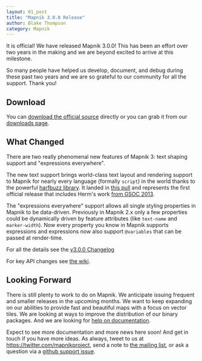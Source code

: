 ```yaml
---
layout: 01_post
title: "Mapnik 3.0.0 Release"
author: Blake Thompson
category: Mapnik
---
```


It is official! We have released Mapnik 3.0.0! This has been an effort over two years in the making and we are beyond excited to arrive at this milestone. 

So many people have helped us develop, document, and debug during these past two years and we are so grateful to our community for all the support. Thank you!

## Download

You can [download the official source](https://mapnik.s3.amazonaws.com/dist/v3.0.0/mapnik-v3.0.0.tar.bz2) directly or you can grab it from our [downloads page](/pages/downloads.html).

## What Changed

There are two really phenomenal new features of Mapnik 3: text shaping support and "expressions everywhere".

The new text support brings world-class text layout and rendering support to Mapnik for nearly every language (formally `script`) in the world thanks to the powerful [harfbuzz library](http://www.freedesktop.org/wiki/Software/HarfBuzz/). It landed in [this pull](https://github.com/mapnik/mapnik/pull/2087) and represents the first official release that includes Herm's work [from GSOC 2013](/news/gsoc2012-status9).

The "expressions everywhere" support allows all single styling properties in Mapnik to be data-driven. Previously in Mapnik 2.x only a few properties could be dynamically driven by feature attributes (like `text-name` and `marker-width`). Now every property you know in Mapnik supports expressions and expressions now also support `@variables` that can be passed at render-time.

For all the details see the [v3.0.0 Changelog](https://github.com/mapnik/mapnik/blob/master/CHANGELOG.md#300)

For key API changes see [the wiki](https://github.com/mapnik/mapnik/wiki/Api-changes-between-v2.3-and-v3.0).

## Looking Forward

There is still plenty to work to do on Mapnik. We anticipate issuing frequent and smaller releases in the upcoming months. We want to keep expanding on our abilities to provide fast and beautiful maps with a focus on vector tiles. We are looking at ways to improve the distribution of our binary packages. And we are looking for [help on documentation](https://github.com/mapnik/mapnik.github.com/issues/25).

Expect to see more documentation and more news here soon! And get in touch if you have more ideas. As always, tweet to us at <https://twitter.com/mapnikproject>, send a note to [the mailing list](https://groups.google.com/forum/#!forum/mapnik), or ask a question via a [github support issue](https://github.com/mapnik/mapnik-support/issues).
